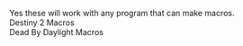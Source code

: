 Yes these will work with any program that can make macros.  
Destiny 2 Macros  
Dead By Daylight Macros  
